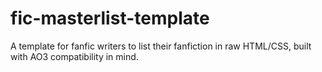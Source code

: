 # fic-masterlist-template
A template for fanfic writers to list their fanfiction in raw HTML/CSS, built with AO3 compatibility in mind.
